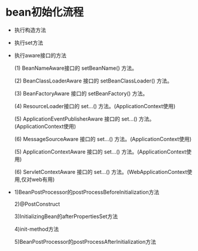 # bean初始化流程

<!-- create time: 2015-05-10 22:10:52  -->

<!-- This file is created from $MARBOO_HOME/.media/starts/default.md
本文件由 $MARBOO_HOME/.media/starts/default.md 复制而来 -->


+ 执行构造方法

+ 执行set方法

+ 执行aware接口的方法

	(1) BeanNameAware接口的 setBeanName() 方法。
	
	(2) BeanClassLoaderAware 接口的 setBeanClassLoader() 方法。
	
	(3) BeanFactoryAware 接口的 setBeanFactory() 方法。
	
	(4) ResourceLoader接口的 set...() 方法。(ApplicationContext使用)
	
	(5) ApplicationEventPublisherAware 接口的 set...() 方法。(ApplicationContext使用)
	
	(6) MessageSourceAware 接口的 set...() 方法。(ApplicationContext使用)
	
	(5) ApplicationContextAware 接口的 set...() 方法。(ApplicationContext使用)
	
	(6) ServletContextAware 接口的 set...() 方法。(WebApplicationContext使用,仅对web有用)
	
+ 
	1)BeanPostProcessor的postProcessBeforeInitialization方法
	
	2)@PostConstruct

	3)InitializingBean的afterPropertiesSet方法
	
	4)init-method方法
	
	5)BeanPostProcessor的postProcessAfterInitialization方法
	
	
	
	
	
